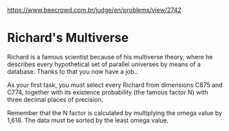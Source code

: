 https://www.beecrowd.com.br/judge/en/problems/view/2742

# Richard's Multiverse

Richard is a famous scientist because of his multiverse theory, where he
describes every hypothetical set of parallel universes by means of a database.
Thanks to that you now have a job..

As your first task, you must select every Richard from dimensions C875 and C774,
together with its existence probability (the famous factor N) with three decimal
places of precision.

Remember that the N factor is calculated by multiplying the omega value by
1,618. The data must be sorted by the least omega value.

